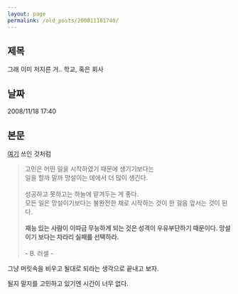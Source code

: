 ```yaml
---
layout: page
permalink: /old_posts/200811181740/
---
```


## 제목
그래 이미 저지른 거.. 학교, 혹은 회사

## 날짜
2008/11/18 17:40

## 본문
<a href="http://bobbyryu.blogspot.com/2008/11/blog-post_4447.html">여기</a> 쓰인 것처럼

<blockquote>고민은 어떤 일을 시작하였기 때문에 생기기보다는 <br/>일을 할까 말까 망설이는 데에서 더 많이 생긴다. <br/><br/>성공하고 못하고는 하늘에 맡겨두는 게 좋다. <br/>모든 일은 망설이기보다는 불완전한 채로 시작하는 것이 한 걸음 앞서는 것이 된다.<br/><br/><strong>재능 있는 사람이 이따금 무능하게 되는 것은 성격이 우유부단하기 때문이다. 망설이기 보다는 차라리 실패를 선택하라.</strong><br/><br/>- B. 러셀 -<br/></blockquote>
그냥 머릿속을 비우고 될대로 되라는 생각으로 끝내고 보자.

될지 말지를 고민하고 있기엔 시간이 너무 없다.